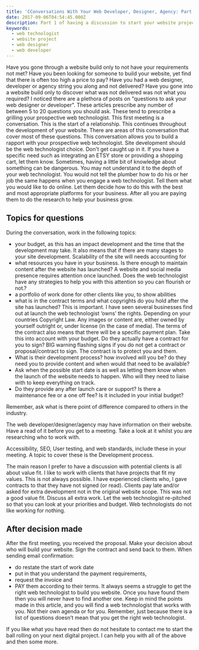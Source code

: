 ```yaml
---
title: 'CConversations With Your Web Developer, Designer, Agency: Part 1'
date: 2017-09-06T04:54:45.000Z
description: Part 1 of having a discussion to start your website project
keywords:
  - web technologist
  - website project
  - web designer
  - web developer
---
```


Have you gone through a website build only to not have your requirements not met? Have you been looking for someone to build your website, yet find that there is often too high a price to pay? Have you had a web designer, developer or agency string you along and not delivered? Have you gone into a website build only to discover what was not delivered was not what you required?
I noticed there are a plethora of posts on "questions to ask your web designer or developer". These articles prescribe any number of between 5 to 20 questions you should ask. These tend to prescribe a grilling your prospective web technologist. This first meeting  is a conversation. This is the  start of a relationship. This continues throughout the development of your website. There are areas of this conversation that  cover most of these questions. This conversation allows you to build a rapport with your prospective web technologist.
Site development should be the web technologist choice. Don't get caught up in it. If you have a specific need  such as integrating an ETSY store or providing a shopping cart, let them know.  Sometimes, having a little bit of knowledge about something can be dangerous.  You may not understand it to the depth of your web technologist.  You would not tell the plumber how to do his or her job the same happens when you engage a web technologist. Tell them what you would like to do online. Let them decide how to do this with the best and most appropriate platforms for your business. After all you are paying them to do the research to help your business grow.
## Topics for questions
During the conversation, work in the following topics:
* your budget, as this has an impact development and the time that the development may take. It also means that if there are many stages to your site development.  Scalability of the site will needs accounting for
* what resources you have in your business. Is there enough to maintain content after the website has launched? A website and social media presence requires attention once launched. Does the web technologist have any strategies to help you with this attention so you can flourish or not.?
* a portfolio of work done for other clients like you, to show abilities
* what is in the contract terms and what copyrights do you hold after the site has launched? This is important. I have seen several businesses find out at launch the web technologist ‘owns’ the rights. Depending on your countries Copyright Law.  Any images or content are, either owned by yourself outright or, under license (in the case of media). 
The terms of the contract also means that there will be a specific payment plan. Take this into account with your budget. 
Do they actually have a contract for you to sign? BIG warning flashing signs if you do not get a contract or proposal/contract to sign. The contract is to protect you and them.
* What is their development process? how involved will you be? do they need you to provide content and when would that need to be available? 
* Ask when the possible start date is as well as letting them know when the launch of the website needs to happen. Who will they need to liaise with to keep everything on track.
* Do they provide any after launch care or support? Is there a maintenance fee or a one off fee? Is it included in your initial budget?

Remember, ask what is there point of difference compared to others in the industry. 

The web developer/designer/agency may have information on their website. Have a read of it before you get to a meeting. Take a look at it whilst you are researching who to work with. 

Accessibility, SEO, User testing, and web standards, include these in your meeting. A topic to cover these is the Development process. 
 
The main reason I prefer to have a discussion with potential clients is all about value fit. I like to work with clients that have projects that fit my values.  This is not always possible. 
I have experienced clients who, I gave contracts to that they have not signed (or read). Clients pay late and/or asked for extra development not in the original website scope. This was not a good value fit. Discuss all extra work. Let the web technologist re-pitched so that you can look at your priorities and budget. Web technologists do not like working for nothing.
## After decision made
After the first meeting, you received the proposal. Make your decision about who will build your website. Sign the contract and send back to them. When sending email confirmation:
* do restate the start of work date 
* put in that you understand the payment requirements, 
* request the invoice and 
* PAY them according to their terms.
It always seems a struggle to get the right web technologist to build you website. Once you have found them then you will never have to find another one. Keep in mind the points made in this article, and you will find a web technologist that works with you. Not their own agenda or for you.
Remember, just because there is a list of questions doesn’t mean that you get the right web technologist.

If you like what you have read then do not hesitate to contact me to start the ball rolling on your next digital project. I can help you with all of the above and then some more. 
